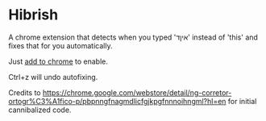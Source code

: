 # Hibrish

A chrome extension that detects when you typed 'איןד' instead of 'this' and fixes that for you automatically.

Just [add to chrome](https://github.com/web-scrobbler/web-scrobbler/wiki/Install-an-unpacked-extension) to enable.

Ctrl+z will undo autofixing.

Credits to https://chrome.google.com/webstore/detail/ng-corretor-ortogr%C3%A1fico-p/pbpnngfnagmdlicfgjkpgfnnnoihngml?hl=en for initial cannibalized code.
